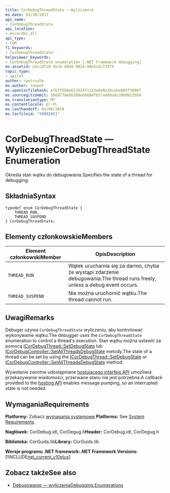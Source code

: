 ```yaml
---
title: CorDebugThreadState — Wyliczenie
ms.date: 03/30/2017
api_name:
- CorDebugThreadState
api_location:
- mscordbi.dll
api_type:
- COM
f1_keywords:
- CorDebugThreadState
helpviewer_keywords:
- CorDebugThreadState enumeration [.NET Framework debugging]
ms.assetid: a3ccdf18-4ec6-494d-9024-48e5c8c724f5
topic_type:
- apiref
author: rpetrusha
ms.author: ronpet
ms.openlocfilehash: efb7f5b8e63742471123a0e0a38cebe605f3696f
ms.sourcegitcommit: 5b6d778ebb269ee6684fb57ad69a8c28b06235b9
ms.translationtype: MT
ms.contentlocale: pl-PL
ms.lasthandoff: 04/08/2019
ms.locfileid: "59092451"
---
```

# <a name="cordebugthreadstate-enumeration"></a><span data-ttu-id="cc72f-102">CorDebugThreadState — Wyliczenie</span><span class="sxs-lookup"><span data-stu-id="cc72f-102">CorDebugThreadState Enumeration</span></span>
<span data-ttu-id="cc72f-103">Określa stan wątku do debugowania.</span><span class="sxs-lookup"><span data-stu-id="cc72f-103">Specifies the state of a thread for debugging.</span></span>  
  
## <a name="syntax"></a><span data-ttu-id="cc72f-104">Składnia</span><span class="sxs-lookup"><span data-stu-id="cc72f-104">Syntax</span></span>  
  
```  
typedef enum CorDebugThreadState {  
    THREAD_RUN,  
    THREAD_SUSPEND  
} CorDebugThreadState;  
```  
  
## <a name="members"></a><span data-ttu-id="cc72f-105">Elementy członkowskie</span><span class="sxs-lookup"><span data-stu-id="cc72f-105">Members</span></span>  
  
|<span data-ttu-id="cc72f-106">Element członkowski</span><span class="sxs-lookup"><span data-stu-id="cc72f-106">Member</span></span>|<span data-ttu-id="cc72f-107">Opis</span><span class="sxs-lookup"><span data-stu-id="cc72f-107">Description</span></span>|  
|------------|-----------------|  
|`THREAD_RUN`|<span data-ttu-id="cc72f-108">Wątek uruchamia się za darmo, chyba że wystąpi zdarzenie debugowania.</span><span class="sxs-lookup"><span data-stu-id="cc72f-108">The thread runs freely, unless a debug event occurs.</span></span>|  
|`THREAD_SUSPEND`|<span data-ttu-id="cc72f-109">Nie można uruchomić wątku.</span><span class="sxs-lookup"><span data-stu-id="cc72f-109">The thread cannot run.</span></span>|  
  
## <a name="remarks"></a><span data-ttu-id="cc72f-110">Uwagi</span><span class="sxs-lookup"><span data-stu-id="cc72f-110">Remarks</span></span>  
 <span data-ttu-id="cc72f-111">Debuger używa `CorDebugThreadState` wyliczeniu, aby kontrolować wykonywanie wątku.</span><span class="sxs-lookup"><span data-stu-id="cc72f-111">The debugger uses the `CorDebugThreadState` enumeration to control a thread's execution.</span></span> <span data-ttu-id="cc72f-112">Stan wątku można ustawić za pomocą [ICorDebugThread::SetDebugState](../../../../docs/framework/unmanaged-api/debugging/icordebugthread-setdebugstate-method.md) lub [ICorDebugController::SetAllThreadsDebugState](../../../../docs/framework/unmanaged-api/debugging/icordebugcontroller-setallthreadsdebugstate-method.md) metody.</span><span class="sxs-lookup"><span data-stu-id="cc72f-112">The state of a thread can be set by using the [ICorDebugThread::SetDebugState](../../../../docs/framework/unmanaged-api/debugging/icordebugthread-setdebugstate-method.md) or [ICorDebugController::SetAllThreadsDebugState](../../../../docs/framework/unmanaged-api/debugging/icordebugcontroller-setallthreadsdebugstate-method.md) method.</span></span>  
  
 <span data-ttu-id="cc72f-113">Wywołanie zwrotne udostępniane [hostującego interfejs API](../../../../docs/framework/unmanaged-api/hosting/index.md) umożliwia przekazywanie wiadomości, przerwane stanu nie jest potrzebna.</span><span class="sxs-lookup"><span data-stu-id="cc72f-113">A callback provided to the [hosting API](../../../../docs/framework/unmanaged-api/hosting/index.md) enables message pumping, so an interrupted state is not needed.</span></span>  
  
## <a name="requirements"></a><span data-ttu-id="cc72f-114">Wymagania</span><span class="sxs-lookup"><span data-stu-id="cc72f-114">Requirements</span></span>  
 <span data-ttu-id="cc72f-115">**Platformy:** Zobacz [wymagania systemowe](../../../../docs/framework/get-started/system-requirements.md).</span><span class="sxs-lookup"><span data-stu-id="cc72f-115">**Platforms:** See [System Requirements](../../../../docs/framework/get-started/system-requirements.md).</span></span>  
  
 <span data-ttu-id="cc72f-116">**Nagłówek:** CorDebug.idl, CorDegug.h</span><span class="sxs-lookup"><span data-stu-id="cc72f-116">**Header:** CorDebug.idl, CorDegug.h</span></span>  
  
 <span data-ttu-id="cc72f-117">**Biblioteka:** CorGuids.lib</span><span class="sxs-lookup"><span data-stu-id="cc72f-117">**Library:** CorGuids.lib</span></span>  
  
 **<span data-ttu-id="cc72f-118">Wersje programu .NET framework:</span><span class="sxs-lookup"><span data-stu-id="cc72f-118">.NET Framework Versions:</span></span>** [!INCLUDE[net_current_v10plus](../../../../includes/net-current-v10plus-md.md)]  
  
## <a name="see-also"></a><span data-ttu-id="cc72f-119">Zobacz także</span><span class="sxs-lookup"><span data-stu-id="cc72f-119">See also</span></span>

- [<span data-ttu-id="cc72f-120">Debugowanie — wyliczenia</span><span class="sxs-lookup"><span data-stu-id="cc72f-120">Debugging Enumerations</span></span>](../../../../docs/framework/unmanaged-api/debugging/debugging-enumerations.md)
